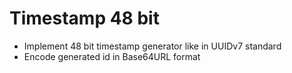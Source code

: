 # Timestamp 48 bit

- Implement 48 bit timestamp generator like in UUIDv7 standard
- Encode generated id in Base64URL format

